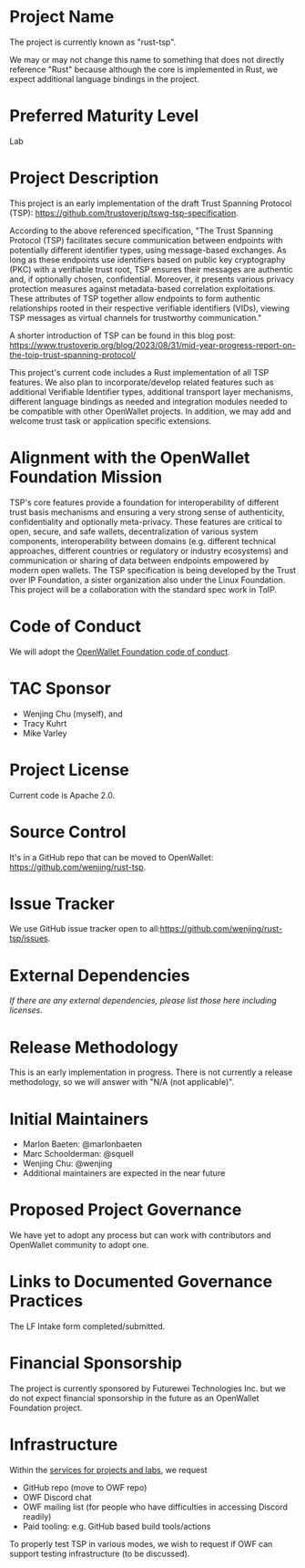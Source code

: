 # Project Name
The project is currently known as "rust-tsp". 

We may or may not change this name to something that does not directly reference "Rust" because although the core is implemented in Rust, we expect additional language bindings in the project.

# Preferred Maturity Level
Lab

# Project Description
This project is an early implementation of the draft Trust Spanning Protocol (TSP): https://github.com/trustoverip/tswg-tsp-specification.

According to the above referenced specification, "The Trust Spanning Protocol (TSP) facilitates secure communication between endpoints with potentially different identifier types, using message-based exchanges. As long as these endpoints use identifiers based on public key cryptography (PKC) with a verifiable trust root, TSP ensures their messages are authentic and, if optionally chosen, confidential. Moreover, it presents various privacy protection measures against metadata-based correlation exploitations. These attributes of TSP together allow endpoints to form authentic relationships rooted in their respective verifiable identifiers (VIDs), viewing TSP messages as virtual channels for trustworthy communication."

A shorter introduction of TSP can be found in this blog post: https://www.trustoverip.org/blog/2023/08/31/mid-year-progress-report-on-the-toip-trust-spanning-protocol/

This project's current code includes a Rust implementation of all TSP features. We also plan to incorporate/develop related features such as additional Verifiable Identifier types, additional transport layer mechanisms, different language bindings as needed and integration modules needed to be compatible with other OpenWallet projects.
In addition, we may add and welcome trust task or application specific extensions.

# Alignment with the OpenWallet Foundation Mission
TSP's core features provide a foundation for interoperability of different trust basis mechanisms and ensuring a very strong sense of authenticity, confidentiality and optionally meta-privacy.
These features are critical to open, secure, and safe wallets, decentralization of various system components, interoperability between domains (e.g. different technical approaches, different countries or regulatory or industry ecosystems) and communication or sharing of data between endpoints empowered by modern open wallets. The TSP specification is being developed by the Trust over IP Foundation, a sister organization also under the Linux Foundation. This project will be a collaboration with the standard spec work in ToIP.

# Code of Conduct
We will adopt the [OpenWallet Foundation code of conduct](https://tac.openwallet.foundation/governance/code-of-conduct/).

# TAC Sponsor
- Wenjing Chu (myself), and
- Tracy Kuhrt
- Mike Varley

# Project License
Current code is Apache 2.0.

# Source Control
It's in a GitHub repo that can be moved to OpenWallet: https://github.com/wenjing/rust-tsp.

# Issue Tracker
We use GitHub issue tracker open to all:https://github.com/wenjing/rust-tsp/issues.

# External Dependencies
_If there are any external dependencies, please list those here including licenses._

# Release Methodology
This is an early implementation in progress. There is not currently a release methodology, so we will answer with "N/A (not applicable)".

# Initial Maintainers
- Marlon Baeten: @marlonbaeten
- Marc Schoolderman: @squell
- Wenjing Chu: @wenjing
- Additional maintainers are expected in the near future

# Proposed Project Governance
We have yet to adopt any process but can work with contributors and OpenWallet community to adopt one.

# Links to Documented Governance Practices
The LF Intake form completed/submitted.

# Financial Sponsorship
The project is currently sponsored by Futurewei Technologies Inc. but we do not expect financial sponsorship in the future as an OpenWallet Foundation project.

# Infrastructure
Within the [services for projects and labs](https://tac.openwallet.foundation/governance/project-and-lab-services/), we request 
- GitHub repo (move to OWF repo)
- OWF Discord chat
- OWF mailing list (for people who have difficulties in accessing Discord readily)
- Paid tooling: e.g. GitHub based build tools/actions

To properly test TSP in various modes, we wish to request if OWF can support testing infrastructure (to be discussed).
